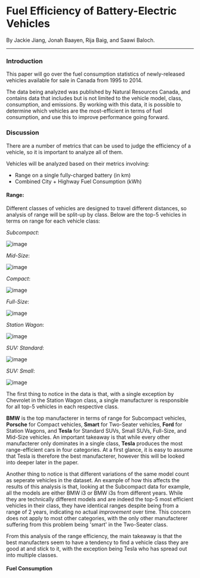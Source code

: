 # **Fuel Efficiency of Battery-Electric Vehicles**
By Jackie Jiang, Jonah Baayen, Rija Baig, and Saawi Baloch.

---

### **Introduction**
This paper will go over the fuel consumption statistics of newly-released vehicles available for sale in Canada from 1995 to 2014.

The data being analyzed was published by Natural Resources Canada, and contains data that includes but is not limited to the vehicle model, class, consumption, and emissions. By working with this data, it is possible to determine which vehicles are the most-efficient in terms of fuel consumption, and use this to improve performance going forward.

### **Discussion**
There are a number of metrics that can be used to judge the efficiency of a vehicle, so it is important to analyze all of them.

Vehicles will be analyzed based on their metrics involving:
- Range on a single fully-charged battery (in km)
- Combined City + Highway Fuel Consumption (kWh)

#### **Range:**

Different classes of vehicles are designed to travel different distances, so analysis of range will be split-up by class.
Below are the top-5 vehicles in terms on range for each vehicle class:

*Subcompact*:

![image](https://user-images.githubusercontent.com/90221511/144763091-e151b7ac-8764-4a7b-aa19-d0306654b5d7.png)

*Mid-Size*:

![image](https://user-images.githubusercontent.com/90221511/144763104-1651f3c0-5c51-4e82-b214-3ecc9310b7dd.png)

*Compact*:

![image](https://user-images.githubusercontent.com/90221511/144763112-2125f5e9-1bd0-40e3-97a7-2bfca83ffe21.png)

*Full-Size*:

![image](https://user-images.githubusercontent.com/90221511/144763118-128e953a-4355-4a9f-b148-d6aeb94e3e70.png)

*Station Wagon*:

![image](https://user-images.githubusercontent.com/90221511/144763132-d4940b14-20cb-4a27-be12-b43047d7a25a.png)

*SUV: Standard*:

![image](https://user-images.githubusercontent.com/90221511/144763141-f813b086-0cef-4116-bd80-cd9f2c73e6be.png)

*SUV: Small*:

![image](https://user-images.githubusercontent.com/90221511/144763146-f78738bf-e6b5-461f-8e5e-bbb8b04a66a6.png)

The first thing to notice in the data is that, with a single exception by Chevrolet in the Station Wagon class, a single manufacturer is responsible for all top-5 vehicles in each respective class.

**BMW** is the top manufacterer in terms of range for Subcompact vehicles, **Porsche** for Compact vehicles, **Smart** for Two-Seater vehicles, **Ford** for Station Wagons, and **Tesla** for Standard SUVs, Small SUVs, Full-Size, and Mid-Size vehicles. An important takeaway is that while every other manufacterer only dominates in a single class, **Tesla** produces the most range-efficient cars in four categories. At a first glance, it is easy to assume that Tesla is therefore the best manufacterer, however this will be looked into deeper later in the paper.

Another thing to notice is that different variations of the same model count as seperate vehicles in the dataset. An example of how this affects the results of this analysis is that, looking at the Subcompact data for example, all the models are either BMW i3 or BMW i3s from different years. While they are technically different models and are indeed the top-5 most efficient vehicles in their class, they have identical ranges despite being from a range of 2 years, indicating no actual _improvement_ over time. This concern does not apply to most other categories, with the only other manufacterer suffering from this problem being 'smart' in the Two-Seater class.

From this analysis of the range efficiency, the main takeaway is that the best manufacters seem to have a tendency to find a vehicle class they are good at and stick to it, with the exception being Tesla who has spread out into multiple classes.

#### **Fuel Consumption**
